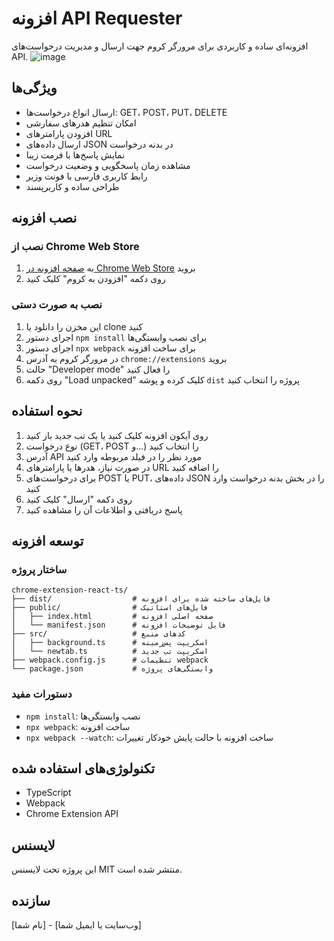 # افزونه API Requester

افزونه‌ای ساده و کاربردی برای مرورگر کروم جهت ارسال و مدیریت درخواست‌های API.
![image](https://github.com/user-attachments/assets/014d7d57-53cf-44d7-aaf4-fa07a5f1dabe)


## ویژگی‌ها

- ارسال انواع درخواست‌ها: GET، POST، PUT، DELETE
- امکان تنظیم هدرهای سفارشی
- افزودن پارامترهای URL
- ارسال داده‌های JSON در بدنه درخواست
- نمایش پاسخ‌ها با فرمت زیبا
- مشاهده زمان پاسخگویی و وضعیت درخواست
- رابط کاربری فارسی با فونت وزیر
- طراحی ساده و کاربرپسند

## نصب افزونه

### نصب از Chrome Web Store

1. به [صفحه افزونه در Chrome Web Store](https://chrome.google.com/webstore/detail/api-requester/your-extension-id) بروید
2. روی دکمه "افزودن به کروم" کلیک کنید

### نصب به صورت دستی

1. این مخزن را دانلود یا clone کنید
2. اجرای دستور `npm install` برای نصب وابستگی‌ها
3. اجرای دستور `npx webpack` برای ساخت افزونه
4. در مرورگر کروم به آدرس `chrome://extensions` بروید
5. حالت "Developer mode" را فعال کنید
6. روی دکمه "Load unpacked" کلیک کرده و پوشه `dist` پروژه را انتخاب کنید

## نحوه استفاده

1. روی آیکون افزونه کلیک کنید یا یک تب جدید باز کنید
2. نوع درخواست (GET، POST و...) را انتخاب کنید
3. آدرس API مورد نظر را در فیلد مربوطه وارد کنید
4. در صورت نیاز، هدرها یا پارامترهای URL را اضافه کنید
5. برای درخواست‌های POST یا PUT، داده‌های JSON را در بخش بدنه درخواست وارد کنید
6. روی دکمه "ارسال" کلیک کنید
7. پاسخ دریافتی و اطلاعات آن را مشاهده کنید

## توسعه افزونه

### ساختار پروژه

```
chrome-extension-react-ts/
├── dist/                  # فایل‌های ساخته شده برای افزونه
├── public/                # فایل‌های استاتیک
│   ├── index.html         # صفحه اصلی افزونه
│   └── manifest.json      # فایل توضیحات افزونه
├── src/                   # کدهای منبع
│   ├── background.ts      # اسکریپت پس‌زمینه
│   └── newtab.ts          # اسکریپت تب جدید
├── webpack.config.js      # تنظیمات webpack
└── package.json           # وابستگی‌های پروژه
```

### دستورات مفید

- `npm install`: نصب وابستگی‌ها
- `npx webpack`: ساخت افزونه
- `npx webpack --watch`: ساخت افزونه با حالت پایش خودکار تغییرات

## تکنولوژی‌های استفاده شده

- TypeScript
- Webpack
- Chrome Extension API

## لایسنس

این پروژه تحت لایسنس MIT منتشر شده است.

## سازنده

[نام شما] - [وب‌سایت یا ایمیل شما] 
